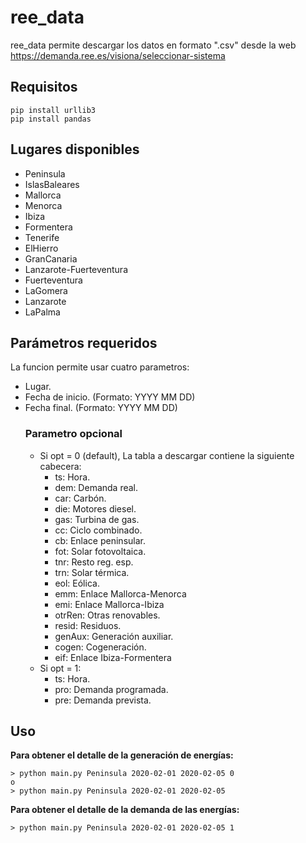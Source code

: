 # ree_data

ree_data permite descargar los datos en formato ".csv" desde la web https://demanda.ree.es/visiona/seleccionar-sistema 

## Requisitos

    pip install urllib3
    pip install pandas

## Lugares disponibles
* Peninsula
* IslasBaleares
* Mallorca
* Menorca
* Ibiza
* Formentera
* Tenerife
* ElHierro
* GranCanaria
* Lanzarote-Fuerteventura
* Fuerteventura
* LaGomera
* Lanzarote
* LaPalma

## Parámetros requeridos
La funcion permite usar cuatro parametros:
* Lugar.
* Fecha de inicio. (Formato: YYYY MM DD)
* Fecha final. (Formato: YYYY MM DD)
	### Parametro opcional
	* Si opt = 0 (default), La tabla a descargar contiene la siguiente cabecera:
		* ts: Hora.
		* dem: Demanda real.
		* car: Carbón.
		* die: Motores diesel.
		* gas: Turbina de gas.
		* cc: Ciclo combinado.
		* cb: Enlace peninsular.
		* fot: Solar fotovoltaica.
		* tnr: Resto reg. esp.
		* trn: Solar térmica.
		* eol: Eólica.
		* emm: Enlace Mallorca-Menorca
		* emi: Enlace Mallorca-Ibiza
		* otrRen: Otras renovables.
		* resid: Residuos.
		* genAux: Generación auxiliar.
		* cogen: Cogeneración.
		* eif: Enlace Ibiza-Formentera
	* Si opt = 1:
		* ts: Hora.
		* pro: Demanda programada.
		* pre: Demanda prevista.
## Uso
**Para obtener el detalle de la generación de energías:**

    > python main.py Peninsula 2020-02-01 2020-02-05 0
    o
    > python main.py Peninsula 2020-02-01 2020-02-05
**Para obtener el detalle de la demanda de las energías:**

    > python main.py Peninsula 2020-02-01 2020-02-05 1
